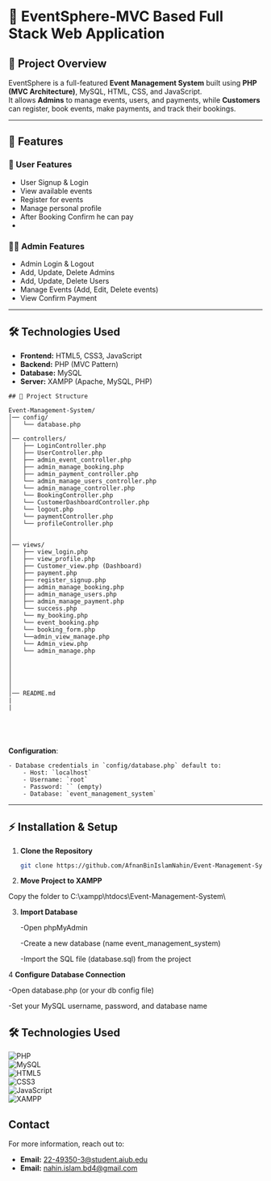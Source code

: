 # 🎊 EventSphere-MVC Based Full Stack Web Application

## 📌 Project Overview  
EventSphere is a full-featured **Event Management System** built using **PHP (MVC Architecture)**, MySQL, HTML, CSS, and JavaScript.  
It allows **Admins** to manage events, users, and payments, while **Customers** can register, book events, make payments, and track their bookings.

---

## 🚀 Features  

### 🔑 User Features  
- User Signup & Login  
- View available events  
- Register for events  
- Manage personal profile  
- After Booking Confirm he can pay
- 
### 👨‍💼 Admin Features  
- Admin Login & Logout  
- Add, Update, Delete Admins
-  Add, Update, Delete Users 
- Manage Events (Add, Edit, Delete events)  
- View Confirm Payment  

---

## 🛠️ Technologies Used  
- **Frontend:** HTML5, CSS3, JavaScript  
- **Backend:** PHP (MVC Pattern)  
- **Database:** MySQL  
- **Server:** XAMPP (Apache, MySQL, PHP)  


```
## 📂 Project Structure  

Event-Management-System/
│── config/
│   └── database.php
│
│── controllers/
│   ├── LoginController.php
│   ├── UserController.php
│   ├── admin_event_controller.php
│   ├── admin_manage_booking.php
│   ├── admin_payment_controller.php
│   └── admin_manage_users_controller.php
│   └── admin_manage_controller.php
│   └── BookingController.php
│   └── CustomerDashboardController.php
│   └── logout.php
│   └── paymentController.php
│   └── profileController.php
│   
│
│── views/
│   ├── view_login.php
│   ├── view_profile.php
│   ├── Customer_view.php (Dashboard)
│   ├── payment.php
│   ├── register_signup.php
│   ├── admin_manage_booking.php
│   ├── admin_manage_users.php
│   ├── admin_manage_payment.php
│   └── success.php
│   └── my_booking.php
│   └── event_booking.php
│   └── booking_form.php
│   └──admin_view_manage.php
│   └── Admin_view.php
│   └── admin_manage.php 
│     
│    
│       
│
│
│── README.md
|
|





```
 **Configuration**:

    - Database credentials in `config/database.php` default to:
        - Host: `localhost`
        - Username: `root`
        - Password: `` (empty)
        - Database: `event_management_system`


        
---

## ⚡ Installation & Setup  

1. **Clone the Repository**  
   ```bash
   git clone https://github.com/AfnanBinIslamNahin/Event-Management-System.git

2. **Move Project to XAMPP**

Copy the folder to C:\xampp\htdocs\Event-Management-System\

3. **Import Database**

    -Open phpMyAdmin

    -Create a new database (name event_management_system)

    -Import the SQL file (database.sql) from the project

4 **Configure Database Connection**

   -Open database.php (or your db config file)

   -Set your MySQL username, password, and database name


  ## 🛠️ Technologies Used  
![PHP](https://img.shields.io/badge/PHP-777BB4?style=for-the-badge&logo=php&logoColor=white)  
![MySQL](https://img.shields.io/badge/MySQL-005C84?style=for-the-badge&logo=mysql&logoColor=white)  
![HTML5](https://img.shields.io/badge/HTML5-E34F26?style=for-the-badge&logo=html5&logoColor=white)  
![CSS3](https://img.shields.io/badge/CSS3-1572B6?style=for-the-badge&logo=css3&logoColor=white)  
![JavaScript](https://img.shields.io/badge/JavaScript-F7DF1E?style=for-the-badge&logo=javascript&logoColor=black)  
![XAMPP](https://img.shields.io/badge/XAMPP-FB7A24?style=for-the-badge&logo=xampp&logoColor=white)  


## Contact

For more information, reach out to:

- **Email:** [ 22-49350-3@student.aiub.edu](mailto:22-49350-3@student.aiub.edu)
- **Email:** [nahin.islam.bd4@gmail.com](mailto:nahin.islam.bd4@gmail.com)

